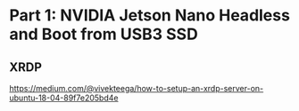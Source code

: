 # Part 1: NVIDIA Jetson Nano Headless and Boot from USB3 SSD

## XRDP

https://medium.com/@vivekteega/how-to-setup-an-xrdp-server-on-ubuntu-18-04-89f7e205bd4e